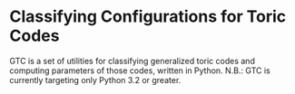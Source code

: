 Classifying Configurations for Toric Codes
==========================================

GTC is a set of utilities for classifying generalized toric codes and computing parameters of those codes, written in Python. N.B.: GTC is currently targeting only Python 3.2 or greater.
